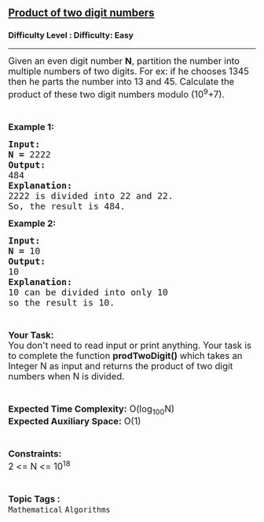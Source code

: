 <h2><a href="https://www.geeksforgeeks.org/problems/product-of-two-digit-numbers1658/1?page=15&status=unsolved&sortBy=accuracy">Product of two digit numbers</a></h2><h3>Difficulty Level : Difficulty: Easy</h3><hr><div class="problems_problem_content__Xm_eO"><p><span style="font-size:18px">Given an even digit number <strong>N</strong>, partition the number into multiple numbers of two digits. For ex: if he chooses 1345 then he parts the number into 13 and 45. Calculate the product of these two digit numbers modulo (10<sup>9</sup>+7).</span></p>

<p>&nbsp;</p>

<p><span style="font-size:18px"><strong>Example 1:</strong></span></p>

<pre><span style="font-size:18px"><strong>Input:</strong></span>
<span style="font-size:18px"><strong>N = </strong>2222</span>
<span style="font-size:18px"><strong>Output:</strong></span>
<span style="font-size:18px">484</span>
<span style="font-size:18px"><strong>Explanation:</strong></span>
<span style="font-size:18px">2222 is divided into 22 and 22.
So, the result is 484.</span></pre>

<p><span style="font-size:18px"><strong>Example 2:</strong></span></p>

<pre><span style="font-size:18px"><strong>Input:</strong></span>
<span style="font-size:18px"><strong>N = </strong>10</span>
<span style="font-size:18px"><strong>Output:</strong></span>
<span style="font-size:18px">10</span>
<span style="font-size:18px"><strong>Explanation:</strong></span>
<span style="font-size:18px">10 can be divided into only 10
so the result is 10.</span> </pre>

<p>&nbsp;</p>

<p><span style="font-size:18px"><strong>Your Task:</strong><br>
You don't need to read input or print anything. Your task is to complete the function <strong>prodTwoDigit()</strong> which takes an Integer N as input and returns the product of two digit numbers when N is divided.</span></p>

<p>&nbsp;</p>

<p><span style="font-size:18px"><strong>Expected Time Complexity:</strong> O(log<sub>100</sub>N)<br>
<strong>Expected Auxiliary Space:</strong> O(1)</span></p>

<p>&nbsp;</p>

<p><span style="font-size:18px"><strong>Constraints:</strong></span><br>
<span style="font-size:18px">2 &lt;= N &lt;= 10<sup>18</sup></span></p>
</div><br><p><span style=font-size:18px><strong>Topic Tags : </strong><br><code>Mathematical</code>&nbsp;<code>Algorithms</code>&nbsp;